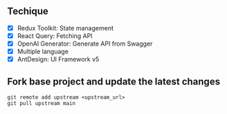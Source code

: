 ## Techique

- [x] Redux Toolkit: State management
- [x] React Query: Fetching API
- [x] OpenAI Generator: Generate API from Swagger
- [x] Multiple language
- [x] AntDesign: UI Framework v5

## Fork base project and update the latest changes

```
git remote add upstream <upstream_url>
git pull upstream main
```
